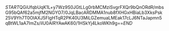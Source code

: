 $START$QGiUfqbUqK1L+y7Wz9S0JGtLLg0rbMCMziSvgrFXQr9bQnORdR/mbsG95bQAf62a5mjfM2NGYO7/0JqLBacARDMMA1nub8fXHGxHBiaLb3XksPsk25V9Yh7T0OlAXJ5FlgHTqR2PK40U3MiLGZemuaLMEak17cLJ6NTaJapmn5qBtWL1aA7ImZs/ilU0AIRYAwAK60/1HSkYj4LkoWKh9g==$END$